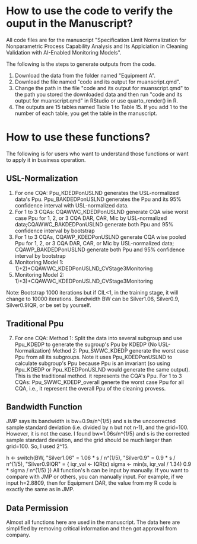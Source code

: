 # How to use the code to verify the ouput in the Manuscript?

All code files are for the manuscript "Specification Limit Normalization for Nonparametric Process Capability Analysis and Its Applciation in Cleaning Validation with AI-Enabled Monitoring Models".

The following is the steps to generate outputs from the code.

1) Download the data from the folder named "Equipment A".
2) Download the file named "code and its output for muanscript.qmd".
3) Change the path in the file "code and its output for muanscript.qmd" to the path you stored the downloaded data and then run "code and its output for muanscript.qmd" in RStudio or use quarto_render() in R.
4) The outputs are 15 tables named Table 1 to Table 15. If you add 1 to the number of each table, you get the table in the manuscript.
   
# How to use these functions? 

The following is for users who want to understand those functions or want to apply it in business operation.

## USL-Normalization
1) For one CQA: Ppu_KDEDPonUSLND generates the USL-normalized data's Ppu. Ppu_BAKDEDPonUSLND generates the Ppu and its 95% confidence interval with USL-normalized data.
2) For 1 to 3 CQAs: CQAWWC_KDEDPonUSLND generate CQA wise worst case Ppu for 1, 2, or 3 CQA DAR, CAR, Mic by USL-normalized data;CQAWWC_BAKDEDPonUSLND generate both Ppu and 95% confidence interval by bootstrap
3) For 1 to 3 CQAs, CQAWP_KDEDPonUSLND generate CQA wise pooled Ppu for 1, 2, or 3 CQA DAR, CAR, or Mic by USL-normalized data; CQAWP_BAKDEDPonUSLND generate both Ppu and 95% confidence interval by bootstrap
4) Monitoring Model 1: 1)+2)+CQAWWC_KDEDPonUSLND_CVStage3Monitoring
5) Monitoring Model 2: 1)+3)+CQAWWC_KDEDPonUSLND_CVStage3Monitoring

 Note:  Bootstrap 1000 iterations but if CIL<1, in the training stage, it will change to 10000 iterations. Bandwidth BW can be Silver1.06, Silver0.9, Silver0.9IQR, or be set by yourself. 
   
## Traditional Ppu  
7) For one CQA:
   Method 1: Split the data into several subgroup and use Ppu_KDEDP to generate the sugroup's Ppu by KDEDP (No USL-Normalization)
   Method 2: Ppu_SWWC_KDEDP generate the worst case Ppu  from all its subgroups. Note it uses Ppu_KDEDPonUSLND to calculate subgroup's Ppu because Ppu is an invariant (so using Ppu_KDEDP or Ppu_KDEDPonUSLND would generate the same output). This is the traditional method. it represents the CQA's Ppu.
   For 1 to 3 CQAs: Ppu_SWWC_KDEDP_overall generte the worst case Ppu for all CQA, i.e., it represent the overall Ppu of the cleaning provess.

## Bandwidth Function 

JMP says its bandwidth is bw=0.9s/n^{1/5} and s is the uncoorrected sample standard deviation (i.e. divided by n but not n-1), and the grid=100.
However, it is not the case. I found bw=1.06s/n^{1/5} and s is the corrected sample standard deviation, and the grid should be much larger than grid=100. So, I used 2^15.

h <- switch(BW,
                "Silver1.06" = 1.06 * s / n^(1/5),
                "Silver0.9" = 0.9 * s / n^(1/5),
                "Silver0.9IQR" = {
                  iqr_val <- IQR(x)
                  sigma <- min(s, iqr_val / 1.34)
                  0.9 * sigma / n^(1/5)
                })
All function's h can be input by manually. If you want to compare with JMP or others, you can manually input. For example, if we input h=2.8809, then for Equipment DAR,
the value from my R code is exactly the same as in JMP.

## Data Permission 
Almost all functions here are used in the manuscript. The data here are simplified by removing critical information and then got approval from company. 



   
